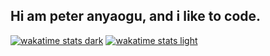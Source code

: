 <!--
## 📰 Recent Articles

- [Verifying OTP On-Chain with Phala Phat Functions](https://mirror.xyz/anyaogu.eth/5Ejt15zwbVokWlD32fPY8cJFmU5w0rmkmiC2XG_fmmI)
- [Phala Turbo Repo: Kickstart Your Phala Network Development](https://mirror.xyz/anyaogu.eth/dorFXynNttF2AFmZx1nJ1XEKZ7eYfvAgA75bCIciIng)
- [Interoperable Lending with Zero Knowledge Proofs](https://mirror.xyz/anyaogu.eth/nRL9JKcUH7NJu1hD0M6jNeaU2U6o3Wkf4WHDCxp6t8k)
- [NFT gated web3 application using polybase, whal3s NFT validation utility, and react query](https://mirror.xyz/anyaogu.eth/Pf__G5CTqExqXYpbrjQcUfr6mMiJaDf1GCGMAn7TWro)
- [Liquidity Fragmentation in DeFi](https://mirror.xyz/anyaogu.eth/IKhk4L9G0egR5-88gIGXmU9pnZijsJmBf7RAPuu4i1A)
- [unblocking creative ownership with Web3 social](https://mirror.xyz/anyaogu.eth/N8-rCYjxKRw6rq-v1gaYeI_QBwCajRYZjQbjDx0KPTw)



<div align="center">

[![linkedin](https://img.shields.io/badge/linkedin-0A66C2?style=for-the-badge&logo=linkedin&logoColor=FFFFFF)](https://linkedin.com/in/anyaogu/)
[![twitter](https://img.shields.io/badge/-twitter-1DA1F2?style=for-the-badge&logo=twitter&logoColor=FFFFFF)](https://twitter.com/peteranyaogu/)
[![discord](https://img.shields.io/badge/-Discord-5865F2?style=for-the-badge&logo=discord&logoColor=FFFFFF)](https://discordapp.com/users/700327336507080734)
[![mirror icon][1.2]][2]
-->
## Hi am peter anyaogu, and i like to code.
<!---
[![website](https://img.shields.io/badge/-website-4285F4?style=for-the-badge&logo=googlechrome&logoColor=FFFFFF)](https://anyaogu.eth.limo)



[![Dark Stats](https://github-readme-stats.vercel.app/api?username=peteruche21&theme=github_dark&card_width=495&hide_title=true&show_icons=true&rank_icon=github#gh-dark-mode-only)](https://github.com/peteruche21/github-readme#gh-dark-mode-only)
[![Light Stats](https://github-readme-stats.vercel.app/api?username=peteruche21&theme=github_light&card_width=495&hide_title=true&show_icons=true&rank_icon=github#gh-light-mode-only)](https://github.com/peteruche21/github-readme#gh-light-mode-only)


[![Coding Stats Dark](https://github-readme-stats.vercel.app/api/top-langs/?username=peteruche21&langs_count=5&theme=github_dark&hide_title=true&hide=html,css,scss,dart,cmake,kotlin,makefile,swift&layout=donut#gh-dark-mode-only)](https://github.com/peteruche21/github-readme#gh-dark-mode-only)
[![Coding Stats Light](https://github-readme-stats.vercel.app/api/top-langs/?username=peteruche21&langs_count=5&theme=github_light&hide_title=true&hide=html,css,scss,dart,cmake,kotlin,makefile,swift&layout=donut#gh-light-mode-only)](https://github.com/peteruche21/github-readme#gh-light-mode-only)

-->


[![wakatime stats dark](https://ximon-readme-stats.vercel.app/api/wakatime?username=peteruche21&langs_count=5&hide=json,tsconfig,javascript,html,css,scss,cmake,kotlin,makefile,swift,yaml,toml&theme=github_dark&hide_title=true&range=last_7_days#gh-dark-mode-only)](https://github.com/ximon-x/github-readme#gh-dark-mode-only)
[![wakatime stats light](https://ximon-readme-stats.vercel.app/api/wakatime?username=peteruche21&langs_count=5&hide=json,tsconfig,javascript,html,css,scss,cmake,kotlin,makefile,swift,yaml,toml&theme=github_light&hide_title=true&range=last_7_days#gh-light-mode-only)](https://github.com/ximon-x/github-readme#gh-light-mode-only)

</div>

<!---

<div align="center">

![RUST](https://img.shields.io/badge/Rust-363636?style=flat&logo=rust&logoColor=ffffff)
![TYPESCRIPT](https://img.shields.io/badge/Typescript-363636?style=flat&logo=typescript&logoColor=ffffff)
![SOLIDITY](https://img.shields.io/badge/Solidity-363636?style=flat&logo=solidity&logoColor=ffffff)
![PYTHON](https://img.shields.io/badge/Python-363636?style=flat&logo=python&logoColor=ffffff)
![DART](https://img.shields.io/badge/Dart-363636?style=flat&logo=dart&logoColor=ffffff)

-->


<!---
![NEXT.js](https://img.shields.io/badge/Next.js-363636?style=flat&logo=next.js&logoColor=ffffff)
![React.js](https://img.shields.io/badge/React-363636?style=flat&logo=react&logoColor=ffffff)
![Tailwind](https://img.shields.io/badge/Tailwind-363636?style=flat&logo=tailwindcss&logoColor=ffffff)
![DAISYUI](https://img.shields.io/badge/DaisyUI-363636?style=flat&logo=daisyui&logoColor=ffffff)
![GRAPHQL](https://img.shields.io/badge/Graphql-363636?style=flat&logo=graphql&logoColor=ffffff)
![NODE](https://img.shields.io/badge/NodeJS-363636?style=flat&logo=node.js&logoColor=ffffff)
![MD](https://img.shields.io/badge/Markdown-363636?style=flat&logo=markdown&logoColor=ffffff)

![ETHEREUM](https://img.shields.io/badge/Ethereum-3C3C3D?style=flat&logo=ethereum&logoColor=ffffff)
![IPFS](https://img.shields.io/badge/IPFS-3C3C3D?style=flat&logo=ipfs&logoColor=ffffff)
![MONGODB](https://img.shields.io/badge/Mongodb-3C3C3D?style=flat&logo=mongodb&logoColor=ffffff)
![POSTGRES](https://img.shields.io/badge/Postgres-3C3C3D?style=flat&logo=postgresql&logoColor=ffffff)
![DOCKER](https://img.shields.io/badge/Docker-3C3C3D?style=flat&logo=docker&logoColor=ffffff)
![GIT Actions](https://img.shields.io/badge/CI-Github-FCC624?style=flat&logo=githubactions&logoColor=ffffff)
![GCP](https://img.shields.io/badge/cloud-GCP-FCC624?style=flat&logo=googlecloud&logoColor=ffffff)
![MACOS](https://img.shields.io/badge/OS-MacOS-FCC624?style=flat&logo=apple&logoColor=ffffff)
![SHELL](https://img.shields.io/badge/shell-Fish-FCC624?style=flat&logo=gnubash&logoColor=ffffff)
-->
</div>

[2]: https://www.mirror.xyz/anyaogu.eth (mirror.xyz)

[1.2]: https://ik.imagekit.io/p3buruum5/readme/mirror.png?tr=w-75

<!--

But more importantly, keeping these things in mind.

- 0) Keep it simple
Simplicity > complex, even if complex sells better. Don't overcomplicate your solutions. Simple code is easier to understand, maintain, and evolve. Remember KISS (Keep It Simple, Stupid)!
 
> 👉 Why it matters: Complex systems are prone to bugs and are harder to scale. By keeping things simple, you're setting yourself and your team up for long-term success.
 
- 1) Write clear code
Nothing beats a clear code structure. Always write code for humans first, machines second. Use meaningful variable names, add comments where necessary, and structure your code logically.
 
> 👉 Pro tip: Imagine explaining your code to a developer outside your team. If you can't do it easily, it's probably not clear enough.
 
- 2) Tests aren't optional
Automated tests are a force multiplier. Build robust test suites from day one. They catch bugs early, serve as documentation, and give you confidence when refactoring.
 
> 👉 Did you know: According to a study by IBM, fixing a bug found during the testing phase costs 15 times more than fixing it during the design phase.
 
- 3) Design for flexibility
Make your code flexible for future changes. Loose coupling between components allows for easier modifications and extensions. Think of your code as a living entity that will evolve over time.
 
> 👉 Example: Service-oriented architecture allows teams to work independently and evolve their services without breaking the entire system.
 
- 4) Never stop learning
Whether it's old concepts or new technologies, stay hungry for knowledge. Experiment with new languages, frameworks, and techniques. The tech world moves fast, and continuous learning is your best defense against that.
 
> 👉 Tip: Dedicate at least 10% of your work week to learning something new.
 
- 5) Work as a team
Software development is a team sport. Succeed or fail together. Share knowledge, give and receive feedback. Remember, alone you go faster, but together you go further.
 
> 👉 Fun fact: Studies show that diverse teams make better decisions 87% of the time (no surprises here).
 
- 6) Optimize only when needed
Don't over-engineer everything from the start. Follow the motto: make it work, make it right, make it fast - in that order. Premature optimization is the root of all evil in programming.
 
> 👉 Quote to remember: "We should forget about small efficiencies, say about 97% of the time: premature optimization is the root of all evil." - Donald Knuth
 
- 7) Automation scales
Build tools to avoid repetitive work. Whether it's snippets, scripts, or full-fledged apps, anything that saves time in a common process can yield significant benefits in the long run.
 
> 👉 Case study: I personally heavily invest in automation. Deployment pipelines, testing frameworks, and monitoring systems save countless hours of manual work.
 
- 8) When to start coding
Gather clear requirements before writing a single line of code. Unclear requirements lead to unclear code and wasted effort. Spend time understanding the problem before jumping to solutions.
 
> 👉 Statistic: According to the Project Management Institute, 39% of projects fail due to inadequate or poor requirements management.
 
- 9) Work hard, have fun, make history
Software engineering is both a science and an art. Take pride in your work, seek out stimulating problems to solve, but don't forget to enjoy the process. Your passion will shine through in your code.
 
> 👉 Remember: Happy developers write better code!

> These principles are credited to - Alexandre Zajac and they are here to remind myself to always do better in areas i can.
